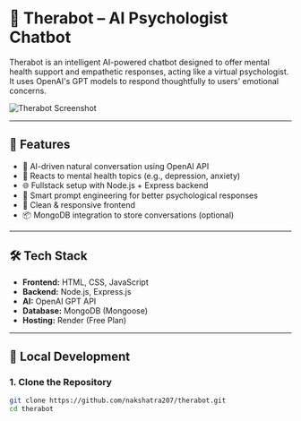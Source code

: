 # 🧠 Therabot – AI Psychologist Chatbot

Therabot is an intelligent AI-powered chatbot designed to offer mental health support and empathetic responses, acting like a virtual psychologist. It uses OpenAI's GPT models to respond thoughtfully to users' emotional concerns.

![Therabot Screenshot](./therabot-screenshot.png)

---

## 🚀 Features

- 🤖 AI-driven natural conversation using OpenAI API
- 💬 Reacts to mental health topics (e.g., depression, anxiety)
- 🌐 Fullstack setup with Node.js + Express backend
- 🧠 Smart prompt engineering for better psychological responses
- 🌈 Clean & responsive frontend
- 📦 MongoDB integration to store conversations (optional)

---

## 🛠️ Tech Stack

- **Frontend:** HTML, CSS, JavaScript
- **Backend:** Node.js, Express.js
- **AI:** OpenAI GPT API
- **Database:** MongoDB (Mongoose)
- **Hosting:** Render (Free Plan)

---

## 🔧 Local Development

### 1. Clone the Repository

```bash
git clone https://github.com/nakshatra207/therabot.git
cd therabot
